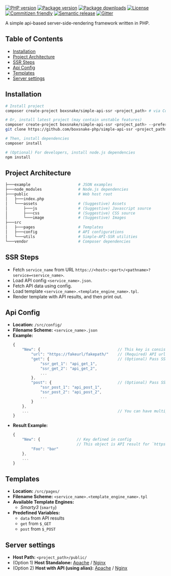 [![PHP version][*v-php]][@php]
[![Package version][*v]][@packagist]
[![Package downloads][*down]][@packagist]
[![License][*license]][@license]
[![Commitizen friendly][*commitizen]][@commitizen]
[![Semantic release][*semantic]][@semantic]
[![Gitter][*gitter]][@gitter]

A simple api-based server-side-rendering framework written in PHP.

## Table of Contents
<!-- MarkdownTOC autolink="true" bracket="round" -->

- [Installation](#installation)
- [Project Architecture](#project-architecture)
- [SSR Steps](#ssr-steps)
- [Api Config](#api-config)
- [Templates](#templates)
- [Server settings](#server-settings)

<!-- /MarkdownTOC -->

## Installation
```bash
# Install project
composer create-project boxsnake/simple-api-ssr <project_path> # via Composer

# Or, install latest project (may contain unstable features)
composer create-project boxsnake/simple-api-ssr <project_path> --prefer-dist dev-master # via Composer
git clone https://github.com/boxsnake-php/simple-api-ssr <project_path>                 # via Git

# Then, install dependencies
composer install

# (Optional) For developers, install node.js dependencies
npm install
```

## Project Architecture
```bash
├───example                     # JSON examples
├───node_modules                # Node.js dependencies
├───public                      # Web host root
│   ├───index.php
│   └───assets                  # (Suggestive) Assets
│       ├───js                  # (Suggestive) Javascript source
│       ├───css                 # (Suggestive) CSS source
│       └───image               # (Suggestive) Images
├───src
│   ├───pages                   # Templates
│   ├───config                  # API configurations
│   └───utils                   # Simple-API-SSR utilities
└───vendor                      # Composer dependencies
```

## SSR Steps
* Fetch `service_name` from URL `https://<host>:<port>/<pathname>?service=<service_name>`.
* Load API config `<service_name>.json`.
* Fetch API data using config.
* Load template `<service_name>.<template_engine_name>.tpl`.
* Render template with API results, and then print out.

## Api Config
* __Location:__ `/src/config/`
* __Filename Scheme:__ `<service_name>.json`
* __Example:__
    ```javascript
    {
        "New": {                                  // This key is consistent with keys in results data
            "url": "https://fakeurl/fakepath/"    // (Required) API url
            "get": {                              // (Optional) Pass SSR GET params to API (via GET)
                "ssr_get_1": "api_get_1",
                "ssr_get_2": "api_get_2",
                ...
            },
            "post": {                             // (Optional) Pass SSR POST data to API (via POST)
                "ssr_post_1": "api_post_1",
                "ssr_post_2": "api_post_2",
                ...
            }
        },
        ...                                       // You can have multiple API sets
    }
    ```
* __Result Example:__
    ```javascript
    {
        "New": {                // Key defined in config
                                // This object is API result for `https://fakeurl/fakepath`
            "Foo": "bar"
        },
        ...
    }
    ```

## Templates
* __Location:__ `/src/pages/`
* __Filename Scheme:__ `<service_name>.<template_engine_name>.tpl`
* __Available Template Engines:__
    * _Smarty3_ (`smarty`)
* __Predefined Variables:__
    * `data` from API results
    * `get` from `$_GET`
    * `post` from `$_POST`

## Server settings
* __Host Path:__ `<project_path>/public/`
* (Option 1) __Host Standalone:__ [Apache][@host-sa-apache] / [Nginx][@host-sa-nginx]
* (Option 2) __Host with API (using alias):__ [Apache][@host-alias-apache] / [Nginx][@host-alias-nginx]

[*v]: https://img.shields.io/packagist/v/boxsnake/simple-api-ssr.svg
[*v-php]: https://img.shields.io/packagist/php-v/boxsnake/simple-api-ssr.svg
[*down]: https://img.shields.io/packagist/dt/boxsnake/simple-api-ssr.svg
[*license]: https://img.shields.io/github/license/boxsnake-php/simple-api-ssr.svg
[*commitizen]: https://img.shields.io/badge/commitizen-friendly-brightgreen.svg
[*semantic]: https://img.shields.io/badge/%20%20%F0%9F%93%A6%F0%9F%9A%80-semantic--release-e10079.svg
[*gitter]: https://img.shields.io/gitter/room/nwjs/nw.js.svg?logo=gitter-white

[@github]: https://github.com/boxsnake-php/simple-api-ssr
[@license]: https://github.com/boxsnake-php/simple-api-ssr/blob/master/LICENSE
[@php]: http://php.net/downloads.php
[@packagist]: https://packagist.org/packages/boxsnake/simple-api-ssr
[@commitizen]: http://commitizen.github.io/cz-cli/
[@semantic]: https://github.com/semantic-release/semantic-release
[@gitter]: https://gitter.im/boxsnake/simple-api-ssr?utm_source=share-link&utm_medium=link&utm_campaign=share-link
[@host-sa-apache]: https://httpd.apache.org/docs/2.4/vhosts/
[@host-sa-nginx]: https://www.nginx.com/resources/wiki/start/topics/examples/server_blocks/#two-server-blocks-serving-static-files
[@host-alias-apache]: https://httpd.apache.org/docs/2.4/mod/mod_alias.html#alias
[@host-alias-nginx]: http://nginx.org/en/docs/http/ngx_http_core_module.html#alias
